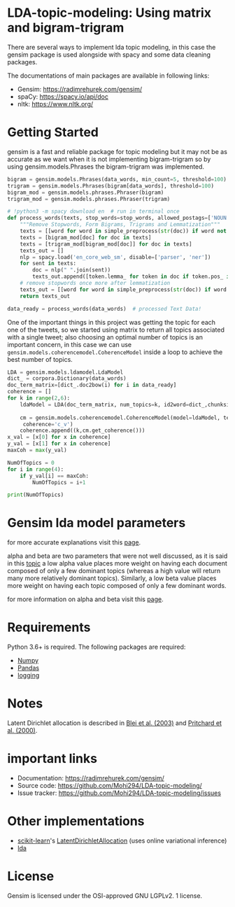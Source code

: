 # LDA-topic-modeling: Using matrix and bigram-trigram
There are several ways to implement lda topic modeling, in this case the gensim package is used alongside with spacy and some data cleaning packages.

The documentations of main packages are available in following links:
- Gensim: https://radimrehurek.com/gensim/
- spaCy: https://spacy.io/api/doc
- nltk: https://www.nltk.org/

# Getting Started

gensim is a fast and reliable package for topic modeling but it may not be as accurate as we want when it is not implementing bigram-trigram so by using gensim.models.Phrases the bigram-trigram was implemented.

```python
bigram = gensim.models.Phrases(data_words, min_count=5, threshold=100) # higher threshold fewer phrases.
trigram = gensim.models.Phrases(bigram[data_words], threshold=100)  
bigram_mod = gensim.models.phrases.Phraser(bigram)
trigram_mod = gensim.models.phrases.Phraser(trigram)

# !python3 -m spacy download en  # run in terminal once
def process_words(texts, stop_words=stop_words, allowed_postags=['NOUN', 'ADJ', 'VERB', 'ADV']):
    """Remove Stopwords, Form Bigrams, Trigrams and Lemmatization"""
    texts = [[word for word in simple_preprocess(str(doc)) if word not in stop_words] for doc in texts]
    texts = [bigram_mod[doc] for doc in texts]
    texts = [trigram_mod[bigram_mod[doc]] for doc in texts]
    texts_out = []
    nlp = spacy.load('en_core_web_sm', disable=['parser', 'ner'])
    for sent in texts:
        doc = nlp(" ".join(sent)) 
        texts_out.append([token.lemma_ for token in doc if token.pos_ in allowed_postags])
    # remove stopwords once more after lemmatization
    texts_out = [[word for word in simple_preprocess(str(doc)) if word not in stop_words] for doc in texts_out]    
    return texts_out

data_ready = process_words(data_words)  # processed Text Data!
```

One of the important things in this project was getting the topic for each one of the tweets, so we started using matrix to return all topics associated with a single tweet; also choosing an optimal number of topics is an important concern, in this case we can use ```gensim.models.coherencemodel.CoherenceModel```  inside a loop to achieve the best number of topics.

```python
LDA = gensim.models.ldamodel.LdaModel
dict_ = corpora.Dictionary(data_words)
doc_term_matrix=[dict_.doc2bow(i) for i in data_ready]
coherence = []
for k in range(2,6):
    ldaModel = LDA(doc_term_matrix, num_topics=k, id2word=dict_,chunksize=1000, passes=1, random_state=0, update_every=1, eval_every=None)
        
    cm = gensim.models.coherencemodel.CoherenceModel(model=ldaModel, texts=data_ready, dictionary=dict_,
     coherence='c_v')
    coherence.append((k,cm.get_coherence()))
x_val = [x[0] for x in coherence]
y_val = [x[1] for x in coherence]
maxCoh = max(y_val)

NumOfTopics = 0
for i in range(4):
    if y_val[i] == maxCoh:
        NumOfTopics = i+1

print(NumOfTopics)

```
# Gensim lda model parameters
for more accurate explanations visit this [page](https://radimrehurek.com/gensim/models/ldamodel.html).

alpha and beta are two parameters that were not well discussed, as it is said in this [topic](https://datascience.stackexchange.com/questions/199/what-does-the-alpha-and-beta-hyperparameters-contribute-to-in-latent-dirichlet-a) a low alpha value places more weight on having each document composed of only a few dominant topics (whereas a high value will return many more relatively dominant topics). Similarly, a low beta value places more weight on having each topic composed of only a few dominant words.

for more information on alpha and beta visit this [page](https://www.thoughtvector.io/blog/lda-alpha-and-beta-parameters-the-intuition/).

# Requirements
Python 3.6+ is required. The following packages are required:
- [Numpy](https://numpy.org/doc/)
- [Pandas](https://pandas.pydata.org/docs/)
- [logging](https://docs.python.org/3/library/logging.html)

# Notes
Latent Dirichlet allocation is described in [Blei et al. (2003)](https://jmlr.org/papers/v3/blei03a.html) and [Pritchard et al. (2000)](https://academic.oup.com/genetics/article/155/2/945/6048111). 

# important links
- Documentation: https://radimrehurek.com/gensim/
- Source code: https://github.com/Mohi294/LDA-topic-modeling/
- Issue tracker: https://github.com/Mohi294/LDA-topic-modeling/issues

# Other implementations
- [scikit-learn](https://scikit-learn.org/stable/)'s [LatentDirichletAllocation](https://scikit-learn.org/dev/modules/generated/sklearn.decomposition.LatentDirichletAllocation.html) (uses online variational inference)
- [lda](https://pypi.org/project/lda/)

# License
Gensim is licensed under the OSI-approved GNU LGPLv2. 1 license.









